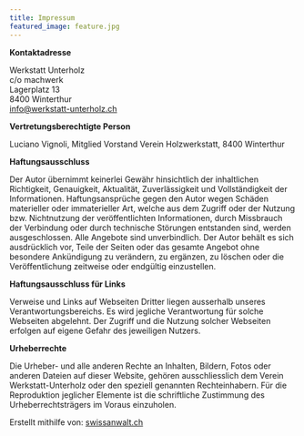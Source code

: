 ```yaml
---
title: Impressum
featured_image: feature.jpg
---
```


**Kontaktadresse**

Werkstatt Unterholz  
c/o machwerk  
Lagerplatz 13  
8400 Winterthur  
info@werkstatt-unterholz.ch

**Vertretungsberechtigte Person**

Luciano Vignoli, Mitglied Vorstand Verein Holzwerkstatt, 8400 Winterthur

**Haftungsausschluss**

Der Autor übernimmt keinerlei Gewähr hinsichtlich der inhaltlichen Richtigkeit, Genauigkeit, Aktualität, Zuverlässigkeit und Vollständigkeit der Informationen.
Haftungsansprüche gegen den Autor wegen Schäden materieller oder immaterieller Art, welche aus dem Zugriff oder der Nutzung bzw. Nichtnutzung der veröffentlichten Informationen, durch Missbrauch der Verbindung oder durch technische Störungen entstanden sind, werden ausgeschlossen.
Alle Angebote sind unverbindlich. Der Autor behält es sich ausdrücklich vor, Teile der Seiten oder das gesamte Angebot ohne besondere Ankündigung zu verändern, zu ergänzen, zu löschen oder die Veröffentlichung zeitweise oder endgültig einzustellen.

**Haftungsausschluss für Links**

Verweise und Links auf Webseiten Dritter liegen ausserhalb unseres Verantwortungsbereichs. Es wird jegliche Verantwortung für solche Webseiten abgelehnt. Der Zugriff und die Nutzung solcher Webseiten erfolgen auf eigene Gefahr des jeweiligen Nutzers.

**Urheberrechte**

Die Urheber- und alle anderen Rechte an Inhalten, Bildern, Fotos oder anderen Dateien auf dieser Website, gehören ausschliesslich dem Verein Werkstatt-Unterholz oder den speziell genannten Rechteinhabern. Für die Reproduktion jeglicher Elemente ist die schriftliche Zustimmung des Urheberrechtsträgers im Voraus einzuholen.

Erstellt mithilfe von: [swissanwalt.ch](http://swissanwalt.ch)

